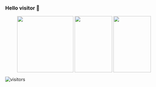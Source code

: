 ### Hello visitor 👋



<div align="center" width=100% height="200em">
  <img align="top" width="180em" height="180em" src="https://github-readme-stats.vercel.app/api/wakatime?username=MariuszUrban" />  
  <img align="top" width="120em"  height="180em" src="https://github-readme-stats.vercel.app/api/top-langs/?username=MariuszUrban&layout=compact)](https://github.com/MariuszUrban/github-readme-stats" />  
  <img align="top" width="120em"  height="180em" src="https://github-readme-stats.vercel.app/api?username=MariuszUrban&show_icons=true&hide_border=true&&count_private=true&include_all_commits=true" />
</div>





![visitors](https://visitor-badge.glitch.me/badge?page_id=page.id)

